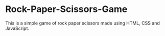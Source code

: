 # Rock-Paper-Scissors-Game

This is a simple game of rock paper scissors made using HTML, CSS and JavaScript.

